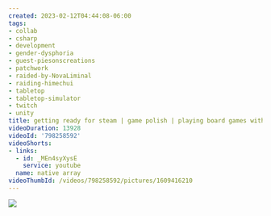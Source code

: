 ```yaml
---
created: 2023-02-12T04:44:08-06:00
tags:
- collab
- csharp
- development
- gender-dysphoria
- guest-piesonscreations
- patchwork
- raided-by-NovaLiminal
- raiding-himechui
- tabletop
- tabletop-simulator
- twitch
- unity
title: getting ready for steam | game polish | playing board games with friends
videoDuration: 13928
videoId: '798258592'
videoShorts:
- links:
  - id: _MEn4syXysE
    service: youtube
  name: native array
videoThumbId: /videos/798258592/pictures/1609416210
---
```


![](20230212104408.jpg)
